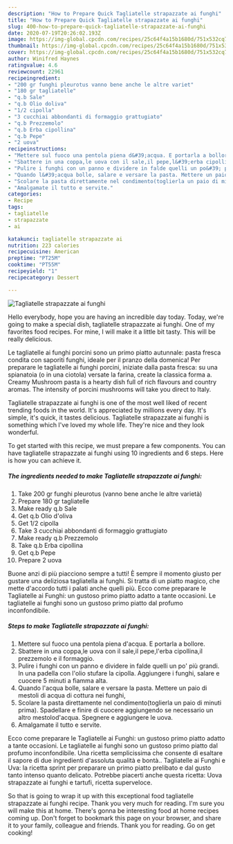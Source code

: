 ```yaml
---
description: "How to Prepare Quick Tagliatelle strapazzate ai funghi"
title: "How to Prepare Quick Tagliatelle strapazzate ai funghi"
slug: 400-how-to-prepare-quick-tagliatelle-strapazzate-ai-funghi
date: 2020-07-19T20:26:02.193Z
image: https://img-global.cpcdn.com/recipes/25c64f4a15b1680d/751x532cq70/tagliatelle-strapazzate-ai-funghi-recipe-main-photo.jpg
thumbnail: https://img-global.cpcdn.com/recipes/25c64f4a15b1680d/751x532cq70/tagliatelle-strapazzate-ai-funghi-recipe-main-photo.jpg
cover: https://img-global.cpcdn.com/recipes/25c64f4a15b1680d/751x532cq70/tagliatelle-strapazzate-ai-funghi-recipe-main-photo.jpg
author: Winifred Haynes
ratingvalue: 4.6
reviewcount: 22961
recipeingredient:
- "200 gr funghi pleurotus vanno bene anche le altre variet"
- "180 gr tagliatelle"
- "q.b Sale"
- "q.b Olio doliva"
- "1/2 cipolla"
- "3 cucchiai abbondanti di formaggio grattugiato"
- "q.b Prezzemolo"
- "q.b Erba cipollina"
- "q.b Pepe"
- "2 uova"
recipeinstructions:
- "Mettere sul fuoco una pentola piena d&#39;acqua. E portarla a bollore."
- "Sbattere in una coppa,le uova con il sale,il pepe,l&#39;erba cipollina,il prezzemolo e il formaggio."
- "Pulire i funghi con un panno e dividere in falde quelli un po&#39; più grandi. In una padella con l&#39;olio stufare la cipolla. Aggiungere i funghi, salare e cuocere 5 minuti a fiamma alta."
- "Quando l&#39;acqua bolle, salare e versare la pasta. Mettere un paio di mestoli di acqua di cottura nei funghi,"
- "Scolare la pasta direttamente nel condimento(toglierla un paio di minuti prima). Spadellare e finire di cuocere aggiungendo se necessario un altro mestolod&#39;acqua. Spegnere e aggiungere le uova."
- "Amalgamate il tutto e servite."
categories:
- Recipe
tags:
- tagliatelle
- strapazzate
- ai

katakunci: tagliatelle strapazzate ai 
nutrition: 223 calories
recipecuisine: American
preptime: "PT25M"
cooktime: "PT55M"
recipeyield: "1"
recipecategory: Dessert

---
```



![Tagliatelle strapazzate ai funghi](https://img-global.cpcdn.com/recipes/25c64f4a15b1680d/751x532cq70/tagliatelle-strapazzate-ai-funghi-recipe-main-photo.jpg)

Hello everybody, hope you are having an incredible day today. Today, we're going to make a special dish, tagliatelle strapazzate ai funghi. One of my favorites food recipes. For mine, I will make it a little bit tasty. This will be really delicious.

Le tagliatelle ai funghi porcini sono un primo piatto autunnale: pasta fresca condita con saporiti funghi, ideale per il pranzo della domenica! Per preparare le tagliatelle ai funghi porcini, iniziate dalla pasta fresca: su una spianatoia (o in una ciotola) versate la farina, create la classica forma a. Creamy Mushroom pasta is a hearty dish full of rich flavours and country aromas. The intensity of porcini mushrooms will take you direct to Italy.

Tagliatelle strapazzate ai funghi is one of the most well liked of recent trending foods in the world. It's appreciated by millions every day. It's simple, it's quick, it tastes delicious. Tagliatelle strapazzate ai funghi is something which I've loved my whole life. They're nice and they look wonderful.


To get started with this recipe, we must prepare a few components. You can have tagliatelle strapazzate ai funghi using 10 ingredients and 6 steps. Here is how you can achieve it.

<!--inarticleads1-->

##### The ingredients needed to make Tagliatelle strapazzate ai funghi:

1. Take 200 gr funghi pleurotus (vanno bene anche le altre varietà)
1. Prepare 180 gr tagliatelle
1. Make ready q.b Sale
1. Get q.b Olio d&#39;oliva
1. Get 1/2 cipolla
1. Take 3 cucchiai abbondanti di formaggio grattugiato
1. Make ready q.b Prezzemolo
1. Take q.b Erba cipollina
1. Get q.b Pepe
1. Prepare 2 uova


Buone anzi di più piacciono sempre a tutti! È sempre il momento giusto per gustare una deliziosa tagliatella ai funghi. Si tratta di un piatto magico, che mette d&#39;accordo tutti i palati anche quelli più. Ecco come preparare le Tagliatelle ai Funghi: un gustoso primo piatto adatto a tante occasioni. Le tagliatelle ai funghi sono un gustoso primo piatto dal profumo inconfondibile. 

<!--inarticleads2-->

##### Steps to make Tagliatelle strapazzate ai funghi:

1. Mettere sul fuoco una pentola piena d&#39;acqua. E portarla a bollore.
1. Sbattere in una coppa,le uova con il sale,il pepe,l&#39;erba cipollina,il prezzemolo e il formaggio.
1. Pulire i funghi con un panno e dividere in falde quelli un po&#39; più grandi. In una padella con l&#39;olio stufare la cipolla. Aggiungere i funghi, salare e cuocere 5 minuti a fiamma alta.
1. Quando l&#39;acqua bolle, salare e versare la pasta. Mettere un paio di mestoli di acqua di cottura nei funghi,
1. Scolare la pasta direttamente nel condimento(toglierla un paio di minuti prima). Spadellare e finire di cuocere aggiungendo se necessario un altro mestolod&#39;acqua. Spegnere e aggiungere le uova.
1. Amalgamate il tutto e servite.


Ecco come preparare le Tagliatelle ai Funghi: un gustoso primo piatto adatto a tante occasioni. Le tagliatelle ai funghi sono un gustoso primo piatto dal profumo inconfondibile. Una ricetta semplicissima che consente di esaltare il sapore di due ingredienti d&#39;assoluta qualità e bontà.. Tagliatelle ai Funghi e Uva: la ricetta sprint per preparare un primo piatto prelibato e dal gusto tanto intenso quanto delicato. Potrebbe piacerti anche questa ricetta: Uova strapazzate ai funghi e tartufi, ricetta superveloce. 

So that is going to wrap it up with this exceptional food tagliatelle strapazzate ai funghi recipe. Thank you very much for reading. I'm sure you will make this at home. There's gonna be interesting food at home recipes coming up. Don't forget to bookmark this page on your browser, and share it to your family, colleague and friends. Thank you for reading. Go on get cooking!
